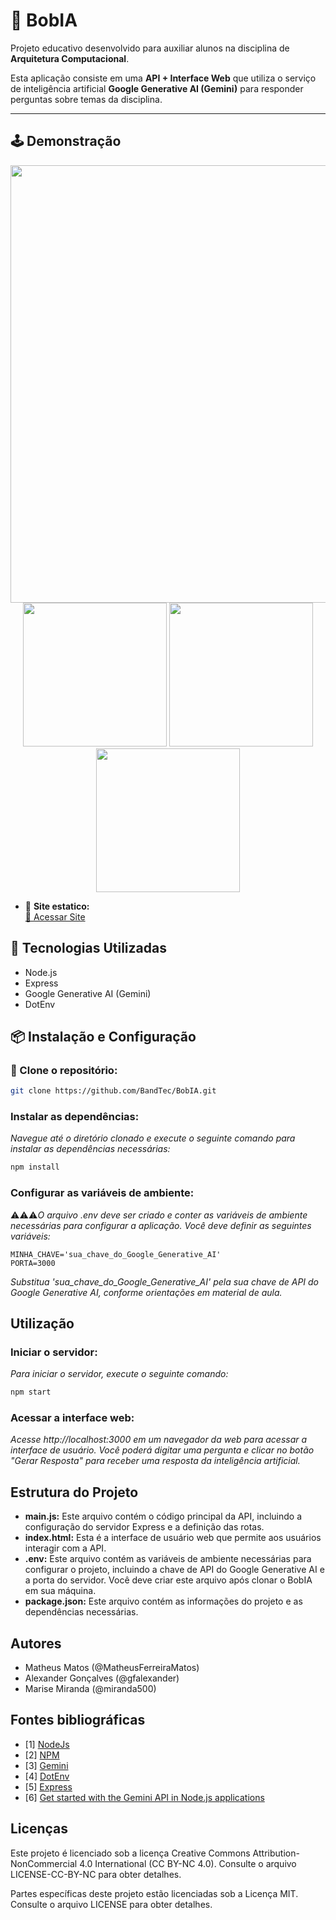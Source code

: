 
# 🤖 BobIA

Projeto educativo desenvolvido para auxiliar alunos na disciplina de **Arquitetura Computacional**.  

Esta aplicação consiste em uma **API + Interface Web** que utiliza o serviço de inteligência artificial **Google Generative AI (Gemini)** para responder perguntas sobre temas da disciplina.

---
## 🕹️ Demonstração


<div align="center"> <img src="https://i.imgur.com/BAsmbdZ.png" width="700"/> </div>
<div align="center" >
<img src="https://i.imgur.com/aUefg3Q.png"  width="230">
<img src="https://i.imgur.com/Su9HrIC.png" width="230">
<img src="https://i.imgur.com/pc8htuf.png"  width="230">
</div>

- 🎨 **Site estatico:**  
[🔗 Acessar Site]( https://gemini-ia-chat.vercel.app/)

## 🚀 Tecnologias Utilizadas

- Node.js
- Express
- Google Generative AI (Gemini)
- DotEnv


## 📦 Instalação e Configuração

### 🔗 Clone o repositório:
```bash
git clone https://github.com/BandTec/BobIA.git
```

### Instalar as dependências:

*Navegue até o diretório clonado e execute o seguinte comando para instalar as dependências necessárias:*

```bash
npm install
```

### Configurar as variáveis de ambiente:

⚠️⚠️⚠️*O arquivo .env deve ser criado e conter as variáveis de ambiente necessárias para configurar a aplicação. Você deve definir as seguintes variáveis:*

```env
MINHA_CHAVE='sua_chave_do_Google_Generative_AI'
PORTA=3000
```

_*Substitua 'sua_chave_do_Google_Generative_AI' pela sua chave de API do Google Generative AI, conforme orientações em material de aula.*_

## Utilização

### Iniciar o servidor:

*Para iniciar o servidor, execute o seguinte comando:*

```bash
npm start
```

### Acessar a interface web:

*Acesse http://localhost:3000 em um navegador da web para acessar a interface de usuário. Você poderá digitar uma pergunta e clicar no botão "Gerar Resposta" para receber uma resposta da inteligência artificial.*

## Estrutura do Projeto

- **main.js:** Este arquivo contém o código principal da API, incluindo a configuração do servidor Express e a definição das rotas.
- **index.html:** Esta é a interface de usuário web que permite aos usuários interagir com a API.
- **.env:** Este arquivo contém as variáveis de ambiente necessárias para configurar o projeto, incluindo a chave de API do Google Generative AI e a porta do servidor. Você deve criar este arquivo após clonar o BobIA em sua máquina.
- **package.json:** Este arquivo contém as informações do projeto e as dependências necessárias.

## Autores

- Matheus Matos (@MatheusFerreiraMatos)
- Alexander Gonçalves (@gfalexander)
- Marise Miranda (@miranda500)

## Fontes bibliográficas

- [1] [NodeJs](https://nodejs.org/en)
- [2] [NPM](https://nodejs.org/en)
- [3] [Gemini](https://nodejs.org/en)
- [4] [DotEnv](https://www.npmjs.com/package/express)
- [5] [Express](https://www.npmjs.com/package/express)
- [6] [Get started with the Gemini API in Node.js applications](https://ai.google.dev/tutorials/get_started_node?hl=en)

Licenças
---------

Este projeto é licenciado sob a licença Creative Commons Attribution-NonCommercial 4.0 International (CC BY-NC 4.0). Consulte o arquivo LICENSE-CC-BY-NC para obter detalhes.

Partes específicas deste projeto estão licenciadas sob a Licença MIT. Consulte o arquivo LICENSE para obter detalhes.

